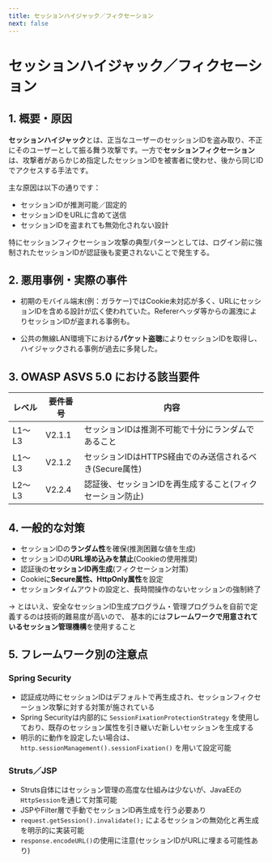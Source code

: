 ```yaml
---
title: セッションハイジャック／フィクセーション
next: false
---
```

# セッションハイジャック／フィクセーション

## 1. 概要・原因

**セッションハイジャック**とは、正当なユーザーのセッションIDを盗み取り、不正にそのユーザーとして振る舞う攻撃です。一方で**セッションフィクセーション**は、攻撃者があらかじめ指定したセッションIDを被害者に使わせ、後から同じIDでアクセスする手法です。

主な原因は以下の通りです：

- セッションIDが推測可能／固定的
- セッションIDをURLに含めて送信
- セッションIDを盗まれても無効化されない設計

特にセッションフィクセーション攻撃の典型パターンとしては、ログイン前に強制されたセッションIDが認証後も変更されないことで発生する。

## 2. 悪用事例・実際の事件

- 初期のモバイル端末(例：ガラケー)ではCookie未対応が多く、URLにセッションIDを含める設計が広く使われていた。Refererヘッダ等からの漏洩によりセッションIDが盗まれる事例も。

- 公共の無線LAN環境下における**パケット盗聴**によりセッションIDを取得し、ハイジャックされる事例が過去に多発した。

## 3. OWASP ASVS 5.0 における該当要件

| レベル   | 要件番号   | 内容                                               |
|--------|----------|--------------------------------------------------|
| L1〜L3 | V2.1.1   | セッションIDは推測不可能で十分にランダムであること             |
| L1〜L3 | V2.1.2   | セッションIDはHTTPS経由でのみ送信されるべき(Secure属性)   |
| L2〜L3 | V2.2.4   | 認証後、セッションIDを再生成すること(フィクセーション防止)    |

## 4. 一般的な対策

- セッションIDの**ランダム性**を確保(推測困難な値を生成)
- セッションIDの**URL埋め込みを禁止**(Cookieの使用推奨)
- 認証後の**セッションID再生成**(フィクセーション対策)
- Cookieに**Secure属性、HttpOnly属性**を設定
- セッションタイムアウトの設定と、長時間操作のないセッションの強制終了

→ とはいえ、安全なセッションID生成プログラム・管理プログラムを自前で定義するのは技術的難易度が高いので、
基本的には**フレームワークで用意されているセッション管理機構**を使用すること

## 5. フレームワーク別の注意点

### Spring Security

- 認証成功時にセッションIDはデフォルトで再生成され、セッションフィクセーション攻撃に対する対策が施されている
- Spring Securityは内部的に `SessionFixationProtectionStrategy` を使用しており、既存のセッション属性を引き継いだ新しいセッションを生成する
- 明示的に動作を設定したい場合は、`http.sessionManagement().sessionFixation()` を用いて設定可能

### Struts／JSP

- Struts自体にはセッション管理の高度な仕組みは少ないが、JavaEEの`HttpSession`を通じて対策可能
- JSPやFilter層で手動でセッションID再生成を行う必要あり
- `request.getSession().invalidate();` によるセッションの無効化と再生成を明示的に実装可能
- `response.encodeURL()`の使用に注意(セッションIDがURLに埋まる可能性あり)
